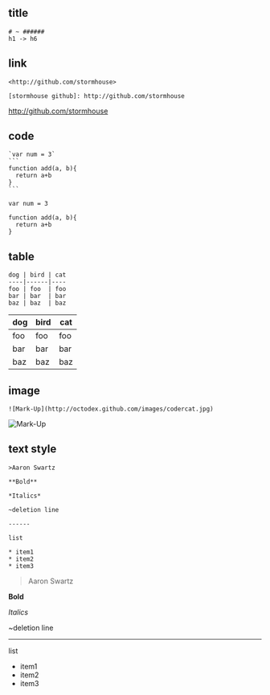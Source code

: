 ## title

```
# ~ ######
h1 -> h6
```

## link

```
<http://github.com/stormhouse>

[stormhouse github]: http://github.com/stormhouse
```

<http://github.com/stormhouse>

[stormhouse github]: http://github.com/stormhouse

## code

    `var num = 3`
    ```
    function add(a, b){
      return a+b
    }
    ```

`var num = 3`

```
function add(a, b){
  return a+b
}
```

## table

```
dog | bird | cat
----|------|----
foo | foo  | foo
bar | bar  | bar
baz | baz  | baz
```

dog | bird | cat
----|------|----
foo | foo  | foo
bar | bar  | bar
baz | baz  | baz

## image

```
![Mark-Up](http://octodex.github.com/images/codercat.jpg)
```

![Mark-Up](http://octodex.github.com/images/codercat.jpg)

## text style

```
>Aaron Swartz

**Bold**

*Italics*

~deletion line

------

list

* item1
* item2
* item3

```

>Aaron Swartz

**Bold**

*Italics*

~deletion line

------

list

* item1
* item2
* item3
